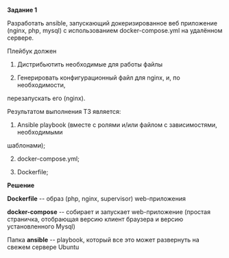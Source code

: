 **Задание 1**

Разработать ansible, запускающий докеризированное веб приложение (nginx, php, mysql) с использованием docker-compose.yml на удалённом сервере.

Плейбук должен

1. Дистрибьютить необходимые для работы файлы

2. Генерировать конфигурационный файл для nginx, и, по необходимости,

перезапускать его (nginx).


Результатом выполнения ТЗ является:

1. Ansible playbook (вместе с ролями и/или файлом с зависимостями, необходимыми

шаблонами);

2. docker-compose.yml;

3. Dockerfile;


**Решение**

**Dockerfile** -- образ (php, nginx, supervisor) web-приложения

**docker-compose** -- собирает и запускает web-приложение (простая страничка, отобрающая версию клиент браузера и версию установленного Mysql)

Папка **ansible** -- playbook, который все это может развернуть на свежем сервере Ubuntu 


